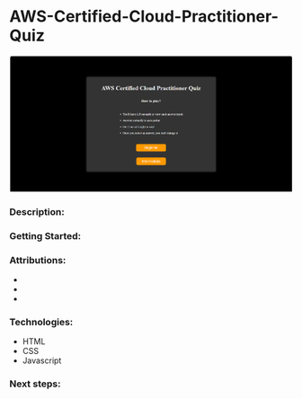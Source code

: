# AWS-Certified-Cloud-Practitioner-Quiz
![Game Landing page](./Game%20Landing%20Page.png)

### Description: 

### Getting Started: 

### Attributions:
* 
* 
* 

### Technologies:
* HTML
* CSS
* Javascript

### Next steps: